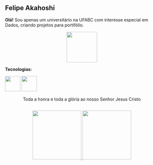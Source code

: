 ## Felipe Akahoshi
          
**Olá!**
Sou apenas um universitário na UFABC com interesse especial em Dados, criando projetos para portifólio.

<p align="center">
  <img src="https://media.tenor.com/HvJ48-NOlfIAAAAj/teto-tetoris.gif" width="100">
</p>

**Tecnologias:**

<img src="https://cdn.jsdelivr.net/gh/devicons/devicon@latest/icons/python/python-original-wordmark.svg" width="50" height="50"/> <img src="https://cdn.jsdelivr.net/gh/devicons/devicon@latest/icons/mysql/mysql-plain-wordmark.svg" width="50" height="50"/>

<p align="center">
          Toda a honra e toda a glória ao nosso Senhor Jesus Cristo
</p>
          
##
<p align="center">
          <a href="https://github.com/seu-usuário-aqui">
                    <img loading="lazy" height="160em" src="https://github-readme-stats.vercel.app/api?username=akahoshi-f&show_icons=true&theme=omni"&include_all_commits=true&count_private=true"/>
                    <img loading="lazy" height="160em" src="https://github-readme-stats.vercel.app/api/top-langs/?username=akahoshi-f&layout=compact&langs_count=7&theme=omni"/>
          </a>
</p>

